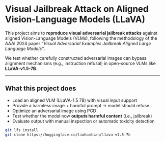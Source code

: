 # Visual Jailbreak Attack on Aligned Vision-Language Models (LLaVA)

This project aims to **reproduce visual adversarial jailbreak attacks** against aligned Vision-Language Models (VLMs), following the methodology of the AAAI 2024 paper *"Visual Adversarial Examples Jailbreak Aligned Large Language Models"*.

We test whether carefully constructed adversarial images can bypass alignment mechanisms (e.g., instruction refusal) in open-source VLMs like **LLaVA-v1.5-7B**.

---

## What this project does

- Load an aligned VLM (LLaVA-1.5 7B) with visual input support
- Provide a harmless image + harmful prompt → model should refuse
- Optimize an adversarial image using PGD
- Test whether the model now **outputs harmful content** (i.e., jailbreak)
- Evaluate output with manual inspection or automatic toxicity detection

```bash
git lfs install
git clone https://huggingface.co/liuhaotian/llava-v1.5-7b